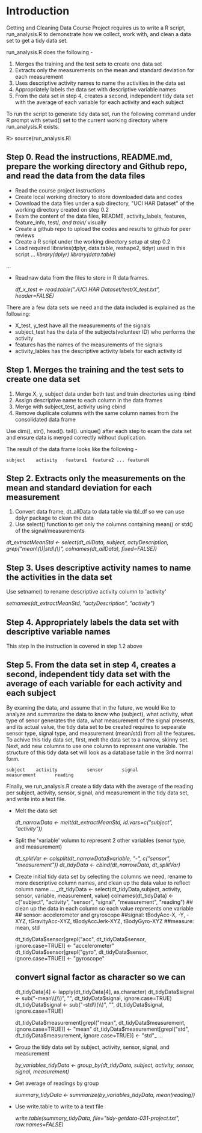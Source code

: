 # **Introduction**

Getting and Cleaning Data Course Project requires us to write a R script, run_analysis.R to demonstrate how we collect, work with, and clean a data set to get a tidy data set. 

run_analysis.R does the following -

1. Merges the training and the test sets to create one data set
2. Extracts only the measurements on the mean and standard deviation for each measurement
3. Uses descriptive activity names to name the activities in the data set
4. Appropriately labels the data set with descriptive variable names
5. From the data set in step 4, creates a second, independent tidy data set with the average of each variable for each activity and each subject

To run the script to generate tidy data set, run the following command under R prompt with setwd() set to the current working directory where run_analysis.R exists.

R> source(run_analysis.R)

## **Step 0. Read the instructions, README.md, prepare the working directory and Github repo, and read the data from the data files**

* Read the course project instructions
* Create local working directory to store downloaded data and codes
* Download the data files under a sub directory, "UCI HAR Dataset" of the working directory created on step 0.2
* Exam the content of the data files, README, activity_labels, features, feature_info, test/*, and train/* visually
* Create a github repo to upload the codes and results to github for peer reviews
* Create a R script under the working directory setup at step 0.2
* Load required libraries(dplyr, data.table, reshape2, tidyr) used in this script
...
    _library(dplyr)_
    _library(data.table)_
   
...
* Read raw data from the files to store in R data frames. 

     _df_x_test <- read.table("./UCI HAR Dataset/test/X_test.txt", header=FALSE)_

There are a few data sets we need and the data included is explained as the following:
* X_test, y_test have all the measurements of the signals
* subject_test has the data of the subjects(volunteer ID) who performs the activity
* features has the names of the measurements of the signals
* activity_lables has the descriptive activity labels for each activity id

## **Step 1. Merges the training and the test sets to create one data set**

1. Merge X, y, subject data under both test and train directories using rbind
2. Assign descriptive name to each column in the data frames
3. Merge with subject_test, activity using cbind
4. Remove duplicate columns with the same column names from the consolidated data frame

Use dim(), str(), head(). tail(). unique() after each step to exam the data set and ensure data is merged correctly without duplication.

The result of the data frame looks like the following -

    subject    activity   feature1  feature2 ... featureN

## **Step 2. Extracts only the measurements on the mean and standard deviation for each measurement**

1. Convert data frame, dt_allData to data table via tbl_df so we can use dplyr package to clean the data
2. Use select() function to get only the columns containing mean() or std() of the signal/measurements

_dt_extractMeanStd <- select(dt_allData, subject, actyDescription, grep("mean\\(\\)|std\\(\\)", colnames(dt_allData), fixed=FALSE))_

## **Step 3. Uses descriptive activity names to name the activities in the data set**

Use setname() to rename descriptive activity column to 'activity'

_setnames(dt_extractMeanStd, "actyDescription", "activity")_

## **Step 4. Appropriately labels the data set with descriptive variable names**

This step in the instruction is covered in step 1.2 above

## **Step 5. From the data set in step 4, creates a second, independent tidy data set with the average of each variable for each activity and each subject**

By examing the data, and assume that in the future, we would like to analyze and summarize the data to know who (subject), what activity,  what type of senor generates the data, what measurement of the signal presents, and its actual value, the tidy data set to be created requires to sepearate sensor type, signal type, and measurement (mean/std) from all the features. To achive this tidy data set, first, melt the data set to a narrow, skinny set. Next, add new columns to use one column to represent one variable.  The structure of this tidy data set will look as a database table in the 3rd normal form.

    subject    activity           sensor       signal             measurement       reading

Finally, we run_analysis.R create a tidy data with the average of the reading per subject, activity, sensor, signal, and measurement in the tidy data set, and write into a text file.

* Melt the data set

    _dt_narrowData <- melt(dt_extractMeanStd, id.vars=c("subject", "activity"))_

* Split the 'variable' volumn to represent 2 other variables (senor type, and measurement)

    _dt_splitVar <- colsplit(dt_narrowData$variable, "-", c("sensor", "measurement"))
dt_tidyData <- cbind(dt_narrowData, dt_splitVar)_

* Create initial tidy data set by selecting the columns we need, rename  to more descriptive column names, and clean up the data value to reflect column name
...
    _dt_tidyData <- select(dt_tidyData,subject, activity, sensor, variable, measurement, value)
    colnames(dt_tidyData) <- c("subject", "activity", "sensor", "signal", "measurement", "reading")
    \#\# clean up the data in each column so each value represents one variable
    \#\# sensor: accelerometer and gryroscope
    \#\#signal: tBodyAcc-X, -Y, -XYZ, tGravityAcc-XYZ, tBodyAccJerk-XYZ, tBodyGyro-XYZ
    \#\#measure: mean, std

    dt_tidyData$sensor[grepl("acc", dt_tidyData$sensor, ignore.case=TRUE)] <- "accelerometer"
    dt_tidyData$sensor[grepl("gyro", dt_tidyData$sensor, ignore.case=TRUE)] <- "gyroscope"

    ## convert signal factor as character so we can 
    dt_tidyData[4] <- lapply(dt_tidyData[4], as.character)
    dt_tidyData$signal <- sub("-mean\\(\\)", "", dt_tidyData$signal, ignore.case=TRUE)
    dt_tidyData$signal <- sub("-std\\(\\)", "", dt_tidyData$signal, ignore.case=TRUE)

    dt_tidyData$measurement[grepl("mean", dt_tidyData$measurement, ignore.case=TRUE)] <- "mean"
    dt_tidyData$measurement[grepl("std", dt_tidyData$measurement, ignore.case=TRUE)] <- "std"_
...

* Group the tidy data set by subject, activity, sensor, signal, and measurement

	_by_variables_tidyData <- group_by(dt_tidyData, subject, activity, sensor, signal, measurement)_

* Get average of readings by group

	_summary_tidyData <- summarize(by_variables_tidyData, mean(reading))_

* Use write.table to write to a text file

	_write.table(summary_tidyData, file="tidy-getdata-031-project.txt", row.names=FALSE)_


